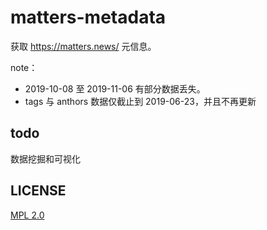 # matters-metadata

获取 <https://matters.news/> 元信息。

note：

* 2019-10-08 至 2019-11-06 有部分数据丢失。
* tags 与 anthors 数据仅截止到 2019-06-23，并且不再更新

## todo

数据挖掘和可视化

## LICENSE

[MPL 2.0](https://www.mozilla.org/en-US/MPL/2.0/)
